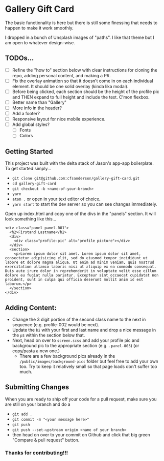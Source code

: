 # Gallery Gift Card

The basic functionality is here but there is still some finessing that needs to happen to make it work smoothly.  

I dropped in a bunch of Unsplash images of "paths". I like that theme but I am open to whatever design-wise.

## TODOs...
- [ ] Refine the "how to" section below with clear instructions for cloning the repo, adding personal content, and making a PR.
- [ ] Fix the overlay animation so that it doesn't come in on each individual element. It should be one solid overlay (kinda lika modal).
- [ ] Before being clicked, each section should be the height of the profile pic and THEN expand to full height and include the text. C'mon flexbox.
- [ ] Better name than "Gallery"
- [ ] More info in the header?
- [ ] Add a footer?
- [ ] Responsive layout for nice mobile experience.
- [ ] Add global styles?
  - [ ] Fonts
  - [ ] Colors  

## Getting Started
This project was built with the delta stack of Jason's app-app boilerplate. To get started simply...
- `git clone git@github.com:cfsanderson/gallery-gift-card.git`
- `cd gallery-gift-card`
- `git checkout -b <name-of-your-branch>`
- `yarn`
- `atom .` or open in your text editor of choice.
- `yarn start` to start the dev server so you can see changes immediately.

Open up index.html and copy one of the divs in the "panels" section. It will look something like this...

```
<div class="panel panel-001">
  <h2>Firstand Lastname</h2>
  <div>
    <div class="profile-pic" alt="profile picture"></div>
  </div>
  <section>
    <p>Lorem ipsum dolor sit amet. Lorem ipsum dolor sit amet, consectetur adipisicing elit, sed do eiusmod tempor incididunt ut labore et dolore magna aliqua. Ut enim ad minim veniam, quis nostrud exercitation ullamco laboris nisi ut aliquip ex ea commodo consequat. Duis aute irure dolor in reprehenderit in voluptate velit esse cillum dolore eu fugiat nulla pariatur. Excepteur sint occaecat cupidatat non proident, sunt in culpa qui officia deserunt mollit anim id est laborum.</p>
  </section>
</div>
```

## Adding Content:
- Change the 3 digit portion of the second class name to the next in sequence (e.g. profile-002 would be next).
- Update the `h2` with your first and last name and drop a nice message in the `p`s within the section below that.
- Next, head on over to `screen.scss` and add your profile pic and background pic to the appropriate section (e.g. `.panel-003`) (or copy/pasta a new one.)
  - There are a few background pics already in the `/public/images/background-pics` folder but feel free to add your own too. Try to keep it relatively small so that page loads don't suffer too much.

## Submitting Changes
When you are ready to ship off your code for a pull request, make sure you are still on your branch and do a
- `git add .`
- `git commit -m "<your message here>"`
- `git push`
- `git push --set-upstream origin <name of your branch>`
- then head on over to your commit on Github and click that big green "Compare & pull request" button.  


### Thanks for contributing!!!
